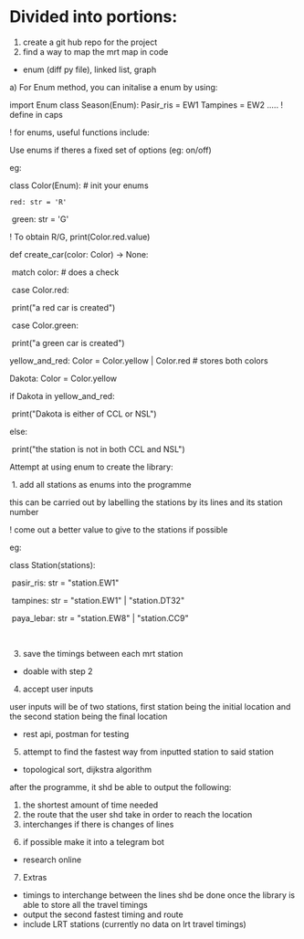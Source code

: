 # Divided into portions:

1. create a git hub repo for the project
2. find a way to map the mrt map in code
- enum (diff py file), linked list, graph

a) For Enum method, you can initalise a enum by using:

import Enum
class Season(Enum):
    Pasir_ris = EW1 
    Tampines = EW2
    .....
! define in caps

! for enums, useful functions include:

Use enums if theres a fixed set of options (eg: on/off)



eg:

class Color(Enum): # init your enums

 	red: str = 'R'

​	green: str = 'G'



! To obtain R/G, print(Color.red.value)

def create_car(color: Color) -> None: 

​	match color: # does a check

​		case Color.red:

​			print("a red car is created")

​		case Color.green:

​			print("a green car is created")



yellow_and_red: Color = Color.yellow | Color.red # stores both colors

Dakota: Color = Color.yellow



if Dakota in yellow_and_red:

​	print("Dakota is either of CCL or NSL")

else:

​	print("the station is not in both CCL and NSL")



Attempt at using enum to create the library:

​	1. add all stations as enums into the programme

this can be carried out by labelling the stations by its lines and its station number

! come out a better value to give to the stations if possible

eg:

class Station(stations):

​	pasir_ris: str = "station.EW1"

​	tampines: str = "station.EW1" | "station.DT32"

​	paya_lebar: str = "station.EW8" | "station.CC9"

​	







3. save the timings between each mrt station
- doable with step 2

4. accept user inputs 

user inputs will be of two stations, first station being the initial location and the second station being the final location

- rest api, postman for testing
5. attempt to find the fastest way from inputted station to said station
- topological sort, dijkstra algorithm

after the programme, it shd be able to output the following:
1) the shortest amount of time needed
2) the route that the user shd take in order to reach the location
3) interchanges if there is changes of lines

6. if possible make it into a telegram bot
- research online 

7. Extras
- timings to interchange between the lines shd be done once the library is able to store all the travel timings
- output the second fastest timing and route
- include LRT stations (currently no data on lrt travel timings)